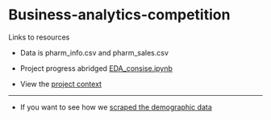 # Business-analytics-competition

Links to resources

* Data is pharm_info.csv and pharm_sales.csv


* Project progress abridged [EDA_consise.ipynb](https://nbviewer.jupyter.org/github/FardinAhsan146/Business-analytics-competition/blob/master/data_analysis/EDA_consise.ipynb)

* View the [project context](https://github.com/FardinAhsan146/Business-analytics-competition/blob/master/SCB%20Business%20Analytics%20Competition%20Spring%202021%20Challenge%20and%20Tasks.pdf)

 - - - - - -

* If you want to see how we [scraped the demographic data](https://github.com/FardinAhsan146/Business-analytics-competition/blob/master/data_analysis/scraping.ipynb)
